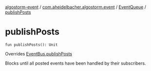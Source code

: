 [algostorm-event](../../index.md) / [com.aheidelbacher.algostorm.event](../index.md) / [EventQueue](index.md) / [publishPosts](.)

# publishPosts

`fun publishPosts(): Unit`

Overrides [EventBus.publishPosts](../-event-bus/publish-posts.md)

Blocks until all posted events have been handled by their subscribers.

